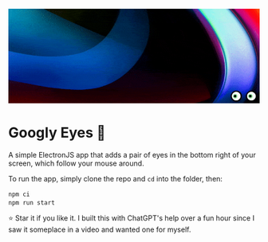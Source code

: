 <p align="center"><img title="Googly Eyes" alt="Googly Eyes" src="/googly.gif"></p>

# Googly Eyes 👀
A simple ElectronJS app that adds a pair of eyes in the bottom right of your screen, which follow your mouse around.

To run the app, simply clone the repo and `cd` into the folder, then:
```bash
npm ci
npm run start
```

⭐️ Star it if you like it. I built this with ChatGPT's help over a fun hour since I saw it someplace in a video and wanted one for myself.


